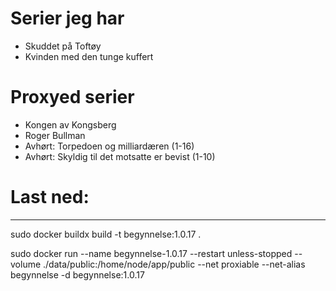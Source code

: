 # Serier jeg har

 - Skuddet på Toftøy
 - Kvinden med den tunge kuffert

# Proxyed serier
 - Kongen av Kongsberg
 - Roger Bullman
 - Avhørt: Torpedoen og milliardæren (1-16)
 - Avhørt: Skyldig til det motsatte er bevist (1-10)

# Last ned:



---

sudo docker buildx build -t begynnelse:1.0.17 .


sudo docker run --name begynnelse-1.0.17 --restart unless-stopped --volume ./data/public:/home/node/app/public --net proxiable --net-alias begynnelse -d begynnelse:1.0.17



